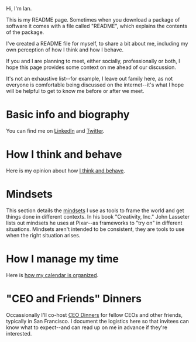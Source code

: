 Hi, I'm Ian. 

This is my README page. Sometimes when you download a package of software it comes with a file called "README", which explains the contents of the package. 

I've created a README file for myself, to share a bit about me, including my own perception of how I think and how I behave. 

If you and I are planning to meet, either socially, professionally or both, I hope this page provides some context on me ahead of our discussion. 

It's not an exhaustive list--for example, I leave out family here, as not everyone is comfortable being discussed on the internet--it's what I hope will be helpful to get to know me before or after we meet. 

# Basic info and biography

You can find me on [LinkedIn](https://www.linkedin.com/in/iantien/) and [Twitter](https://twitter.com/iantien). 

# How I think and behave 

Here is my opinion about how [I think and behave](how_i_think). 

# Mindsets

This section details the [mindsets](mindsets) I use as tools to frame the world and get things done in different contexts. In his book "Creativity, Inc." John Lasseter lists out mindsets he uses at Pixar--as frameworks to "try on" in different situations. Mindsets aren't intended to be consistent, they are tools to use when the right situation arises. 

# How I manage my time 

Here is [how my calendar is organized](https://github.com/it33/readme/blob/master/docs/calendar.md). 

# "CEO and Friends" Dinners

Occassionally I'll co-host [CEO Dinners](ceo_dinners) for fellow CEOs and other friends, typically in San Francisco. I document the logistics here so that invitees can know what to expect--and can read up on me in advance if they're interested.  

